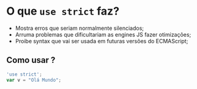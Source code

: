 # O que `use strict` faz?

 - Mostra erros que seriam normalmente silenciados;
 - Arruma problemas que dificultariam as engines JS fazer otimizações;
 - Proibe syntax que vai ser usada em futuras versões do ECMAScript;

## Como usar ?

```javascript
'use strict';
var v = "Olá Mundo";
```